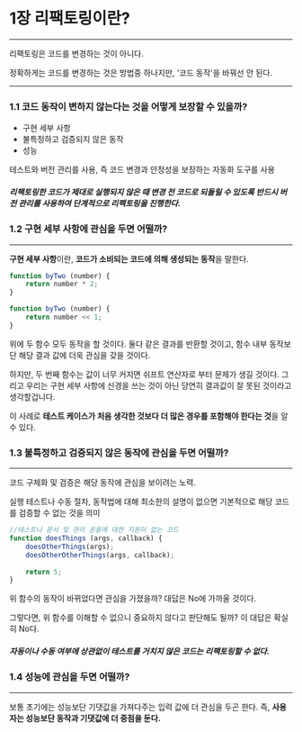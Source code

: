 # 1장 리팩토링이란?

------

리팩토링은 코드를 변경하는 것이 아니다.

정확하게는 코드를 변경하는 것은 방법중 하나지만, '코드 동작'을 바꿔선 안 된다.



------

### 1.1 코드 동작이 변하지 않는다는 것을 어떻게 보장할 수 있을까?

- 구현 세부 사항
- 불특정하고 검증되지 않은 동작
- 성능

테스트와 버전 관리를 사용, 즉 코드 변경과 안정성을 보장하는 자동화 도구를 사용

##### 리팩토링한 코드가 제대로 실행되지 않은 때 변경 전 코드로 되돌릴 수 있도록 반드시 버전 관리를 사용하여 단계적으로 리팩토링을 진행한다.



### 1.2 구현 세부 사항에 관심을 두면 어떨까?

------

**구현 세부 사항**이란, **코드가 소비되는 코드에 의해 생성되는 동작**을 말한다.

```Javascript
function byTwo (number) {
	return number * 2;
}

function byTwo (number) {
    return number << 1;
}
```

위에 두 함수 모두 동작을 할 것이다. 둘다 같은 결과를 반환할 것이고, 함수 내부 동작보단 해당 결과 값에 더욱 관심을 갖을 것이다.

하지만, 두 번째 함수는 값이 너무 커지면 쉬프트 연산자로 부터 문제가 생길 것이다. 그리고 우리는 구현 세부 사항에 신경을 쓰는 것이 아닌 당연히 결과값이 잘 못된 것이라고 생각할겁니다.

이 사례로 **테스트 케이스가 처음 생각한 것보다 더 많은 경우를 포함해야 한다는 것**을 알 수 있다.



### 1.3 불특정하고 검증되지 않은 동작에 관심을 두면 어떨까?

------

코드 구체화 및 검증은 해당 동작에 관심을 보이려는 노력.

실행 테스트나 수동 절차, 동작법에 대해 최소한의 설명이 없으면 기본적으로 해당 코드를 검증할 수 없는 것을 의미

```Javascript
//테스트나 문서 및 관리 운용에 대한 지원이 없는 코드
function doesThings (args, callback) {
    doesOtherThings(args);
    doesOtherOtherThings(args, callback);
    
    return 5;
}
```

위 함수의 동작이 바뀌었다면 관심을 가졌을까? 대답은 No에 가까울 것이다.

그렇다면, 위 함수를 이해할 수 없으니 중요하지 않다고 판단해도 될까? 이 대답은 확실히 No다.

##### 자동이나 수동 여부에 상관없이 테스트를 거치지 않은 코드는 리팩토링할 수 없다.



### 1.4 성능에 관심을 두면 어떨까?

------

보통 초기에는 성능보단 기댓값을 가져다주는 입력 값에 더 관심을 두곤 한다. 즉, **사용자는 성능보단 동작과 기댓값에 더 중점을 둔다.**

